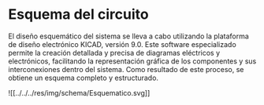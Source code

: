 # Esquema del circuito 

El diseño esquemático del sistema se lleva a cabo utilizando la plataforma de diseño electrónico KICAD, versión 9.0. Este software especializado permite la creación detallada y precisa de diagramas eléctricos y electrónicos, facilitando la representación gráfica de los componentes y sus interconexiones dentro del sistema. Como resultado de este proceso, se obtiene un esquema completo y estructurado.

![[../../../res/img/schema/Esquematico.svg]]